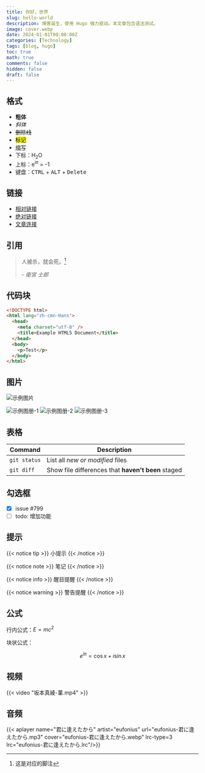 ```yaml
---
title: 你好，世界
slug: hello-world
description: 博客诞生，使用 Hugo 强力驱动。本文章包含语法测试。
image: cover.webp
date: 2024-01-01T00:00:00Z
categories: [Technology]
tags: [blog, hugo]
toc: true
math: true
comments: false
hidden: false
draft: false
---
```


## 格式

- **粗体**
- _斜体_
- ~~删除线~~
- <mark>标记</mark>
- <abbr title="原文">缩写</abbr>
- 下标：H<sub>2</sub>O
- 上标：e<sup>iπ</sup> = -1
- 键盘：<kbd>CTRL</kbd> + <kbd>ALT</kbd> + <kbd>Delete</kbd>

## 链接

- [相对链接](../../about/)
- [绝对链接](/about/)
- [文章连接](../hello-world)

## 引用

> 人被杀，就会死。[^1]
>
> \- <cite>衛宮 士郎</cite>

[^1]: 这是对应的脚注

## 代码块

```html
<!DOCTYPE html>
<html lang="zh-cmn-Hans">
  <head>
    <meta charset="utf-8" />
    <title>Example HTML5 Document</title>
  </head>
  <body>
    <p>Test</p>
  </body>
</html>
```

## 图片

![示例图片](img.webp)

![示例图册-1](img.webp) ![示例图册-2](img.webp) ![示例图册-3](img.webp)

## 表格

| Command      | Description                                        |
| ------------ | -------------------------------------------------- |
| `git status` | List all _new or modified_ files                   |
| `git diff`   | Show file differences that **haven't been** staged |

## 勾选框

- [x] issue #799
- [ ] todo: 增加功能

## 提示

{{< notice tip >}}
小提示
{{< /notice >}}

{{< notice note >}}
笔记
{{< /notice >}}

{{< notice info >}}
醒目提醒
{{< /notice >}}

{{< notice warning >}}
警告提醒
{{< /notice >}}

## 公式

行内公式：$E=mc^2$

块状公式：

$$e^{i\pi}=\cos{x}+i\sin{x}$$

## 视频

{{< video "坂本真綾-菫.mp4" >}}

## 音频

{{< aplayer name="君に逢えたから" artist="eufonius" url="eufonius-君に逢えたから.mp3" cover="eufonius-君に逢えたから.webp" lrc-type=3 lrc="eufonius-君に逢えたから.lrc"/>}}
